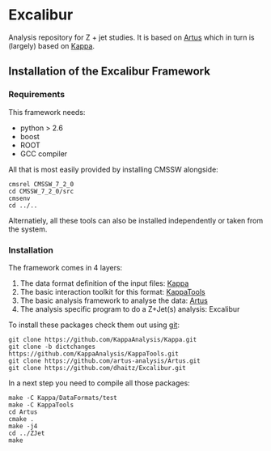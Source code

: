 Excalibur
=========

Analysis repository for Z + jet studies.
It is based on [Artus](https://github.com/artus-analysis/Artus "Artus Analysis")
which in turn is (largely) based on [Kappa](https://github.com/KappaAnalysis "Kappa and KappaTools").

## Installation of the Excalibur Framework

### Requirements
This framework needs:
- python > 2.6
- boost
- ROOT
- GCC compiler

All that is most easily provided by installing CMSSW alongside:
```
cmsrel CMSSW_7_2_0
cd CMSSW_7_2_0/src
cmsenv
cd ../..
```
Alternatiely, all these tools can also be installed independently or taken from the system.

### Installation
The framework comes in 4 layers:

1. The data format definition of the input files: [Kappa](https://github.com/KappaAnalysis/Kappa "Kappa")
2. The basic interaction toolkit for this format: [KappaTools](https://github.com/KappaAnalysis/KappaTools "KappaTools")
3. The basic analysis framework to analyse the data: [Artus](https://github.com/artus-analysis/Artus "Artus")
4. The analysis specific program to do a Z+Jet(s) analysis: Excalibur

To install these packages check them out using [git]():
```
git clone https://github.com/KappaAnalysis/Kappa.git
git clone -b dictchanges https://github.com/KappaAnalysis/KappaTools.git
git clone https://github.com/artus-analysis/Artus.git
git clone https://github.com/dhaitz/Excalibur.git
```

In a next step you need to compile all those packages:
```
make -C Kappa/DataFormats/test
make -C KappaTools
cd Artus
cmake .
make -j4
cd ../ZJet
make
```